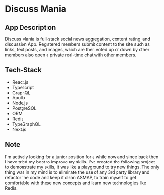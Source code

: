 # Discuss Mania

## App Description

Discuss Mania is full-stack social news aggregation, content rating, and discussion App. Registered members submit content to the site such as links, text posts, and images, which are then voted up or down by other members also open a private real-time chat with other members.


## Tech-Stack

- React.js
- Typescript
- GraphQL
- Apollo
- Node.js
- PostgreSQL
- ORM
- Redis
- TypeGraphQL
- Next.js


## Note

I'm actively looking for a junior position for a while now and since back then I have tried my best to improve my skills. I've created the following project to demonstrate my skills, it was like a playground to try new things. The only thing was in my mind is to eliminate the use of any 3rd party library and refactor the code and keep it clean ASMAP, to train myself to get comfortable with these new concepts and learn new technologies like Redis.
